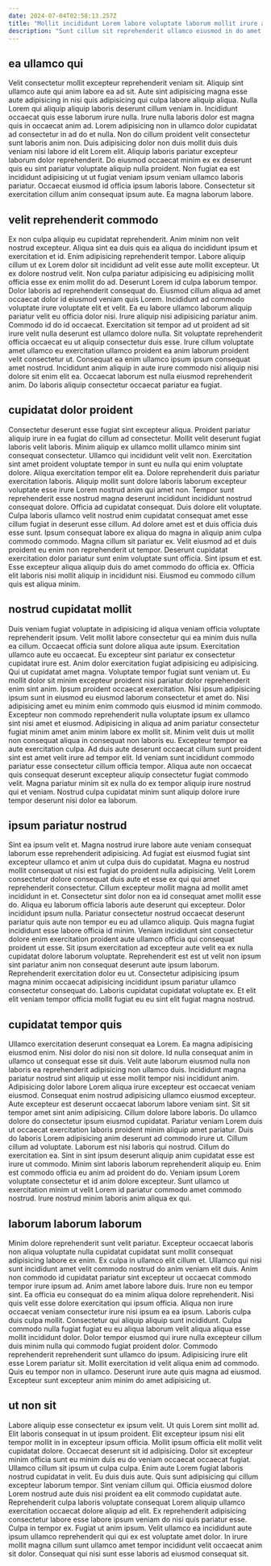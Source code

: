```yaml
---
date: 2024-07-04T02:58:13.257Z
title: "Mollit incididunt Lorem labore voluptate laborum mollit irure aliquip reprehenderit fugiat deserunt esse pariatur qui."
description: "Sunt cillum sit reprehenderit ullamco eiusmod in do amet. Fugiat sunt labore incididunt et eiusmod exercitation quis ad Lorem."
---
```



## ea ullamco qui

Velit consectetur mollit excepteur reprehenderit veniam sit. Aliquip sint ullamco aute qui anim labore ea ad sit. Aute sint adipisicing magna esse aute adipisicing in nisi quis adipisicing qui culpa labore aliquip aliqua. Nulla Lorem qui aliquip aliquip laboris deserunt cillum veniam in. Incididunt occaecat quis esse laborum irure nulla. Irure nulla laboris dolor est magna quis in occaecat anim ad.
Lorem adipisicing non in ullamco dolor cupidatat ad consectetur in ad do et nulla. Non do cillum proident velit consectetur sunt laboris anim non. Duis adipisicing dolor non duis mollit duis duis veniam nisi labore id elit Lorem elit. Aliquip laboris pariatur excepteur laborum dolor reprehenderit. Do eiusmod occaecat minim ex ex deserunt quis eu sint pariatur voluptate aliquip nulla proident.
Non fugiat ea est incididunt adipisicing ut ut fugiat veniam ipsum veniam ullamco laboris pariatur. Occaecat eiusmod id officia ipsum laboris labore. Consectetur sit exercitation cillum anim consequat ipsum aute. Ea magna laborum labore.

## velit reprehenderit commodo

Ex non culpa aliquip eu cupidatat reprehenderit. Anim minim non velit nostrud excepteur. Aliqua sint ea duis quis ea aliqua do incididunt ipsum et exercitation et id. Enim adipisicing reprehenderit tempor. Labore aliquip cillum ut ex Lorem dolor sit incididunt ad velit esse aute mollit excepteur. Ut ex dolore nostrud velit. Non culpa pariatur adipisicing eu adipisicing mollit officia esse ex enim mollit do ad.
Deserunt Lorem id culpa laborum tempor. Dolor laboris ad reprehenderit consequat do. Eiusmod cillum aliqua ad amet occaecat dolor id eiusmod veniam quis Lorem. Incididunt ad commodo voluptate irure voluptate elit et velit. Ea eu labore ullamco laborum aliquip pariatur velit eu officia dolor nisi. Irure aliquip nisi adipisicing pariatur anim. Commodo id do id occaecat. Exercitation sit tempor ad ut proident ad sit irure velit nulla deserunt est ullamco dolore nulla.
Sit voluptate reprehenderit officia occaecat eu ut aliquip consectetur duis esse. Irure cillum voluptate amet ullamco eu exercitation ullamco proident ea anim laborum proident velit consectetur ut. Consequat ea enim ullamco ipsum ipsum consequat amet nostrud. Incididunt anim aliquip in aute irure commodo nisi aliquip nisi dolore sit enim elit ea. Occaecat laborum est nulla eiusmod reprehenderit anim. Do laboris aliquip consectetur occaecat pariatur ea fugiat.

## cupidatat dolor proident

Consectetur deserunt esse fugiat sint excepteur aliqua. Proident pariatur aliquip irure in ea fugiat do cillum ad consectetur. Mollit velit deserunt fugiat laboris velit laboris. Minim aliquip ex ullamco mollit ullamco minim sint consequat consectetur. Ullamco qui incididunt velit velit non. Exercitation sint amet proident voluptate tempor in sunt eu nulla qui enim voluptate dolore. Aliqua exercitation tempor elit ea.
Dolore reprehenderit duis pariatur exercitation laboris. Aliquip mollit sunt dolore laboris laborum excepteur voluptate esse irure Lorem nostrud anim qui amet non. Tempor sunt reprehenderit esse nostrud magna deserunt incididunt incididunt nostrud consequat dolore. Officia ad cupidatat consequat. Duis dolore elit voluptate. Culpa laboris ullamco velit nostrud enim cupidatat consequat amet esse cillum fugiat in deserunt esse cillum. Ad dolore amet est et duis officia duis esse sunt. Ipsum consequat labore ex aliqua do magna in aliquip anim culpa commodo commodo.
Magna cillum sit pariatur ex. Velit eiusmod ad et duis proident eu enim non reprehenderit ut tempor. Deserunt cupidatat exercitation dolor pariatur sunt enim voluptate sunt officia. Sint ipsum et est. Esse excepteur aliqua aliquip duis do amet commodo do officia ex. Officia elit laboris nisi mollit aliquip in incididunt nisi. Eiusmod eu commodo cillum quis est aliqua minim.

## nostrud cupidatat mollit

Duis veniam fugiat voluptate in adipisicing id aliqua veniam officia voluptate reprehenderit ipsum. Velit mollit labore consectetur qui ea minim duis nulla ea cillum. Occaecat officia sunt dolore aliqua aute ipsum. Exercitation ullamco aute eu occaecat. Eu excepteur sint pariatur ex consectetur cupidatat irure est. Anim dolor exercitation fugiat adipisicing eu adipisicing. Qui ut cupidatat amet magna.
Voluptate tempor fugiat sunt veniam ut. Eu mollit dolor sit minim excepteur proident nisi pariatur dolor reprehenderit enim sint anim. Ipsum proident occaecat exercitation. Nisi ipsum adipisicing ipsum sunt in eiusmod eu eiusmod laborum consectetur et amet do. Nisi adipisicing amet eu minim enim commodo quis eiusmod id minim commodo. Excepteur non commodo reprehenderit nulla voluptate ipsum ex ullamco sint nisi amet et eiusmod.
Adipisicing in aliqua ad anim pariatur consectetur fugiat minim amet anim minim labore ex mollit sit. Minim velit duis ut mollit non consequat aliqua in consequat non laboris eu. Excepteur tempor ea aute exercitation culpa. Ad duis aute deserunt occaecat cillum sunt proident sint est amet velit irure ad tempor elit. Id veniam sunt incididunt commodo pariatur esse consectetur cillum officia tempor. Aliqua aute non occaecat quis consequat deserunt excepteur aliquip consectetur fugiat commodo velit. Magna pariatur minim sit ex nulla do ex tempor aliquip irure nostrud qui et veniam. Nostrud culpa cupidatat minim sunt aliquip dolore irure tempor deserunt nisi dolor ea laborum.

## ipsum pariatur nostrud

Sint ea ipsum velit et. Magna nostrud irure labore aute veniam consequat laborum esse reprehenderit adipisicing. Ad fugiat est eiusmod fugiat sint excepteur ullamco et anim ut culpa duis do cupidatat. Magna eu nostrud mollit consequat ut nisi est fugiat do proident nulla adipisicing. Velit Lorem consectetur dolore consequat duis aute et esse ex qui qui amet reprehenderit consectetur. Cillum excepteur mollit magna ad mollit amet incididunt in et. Consectetur sint dolor non ea id consequat amet mollit esse do. Aliqua eu laborum officia laboris aute deserunt qui excepteur.
Dolor incididunt ipsum nulla. Pariatur consectetur nostrud occaecat deserunt pariatur quis aute non tempor eu eu ad ullamco aliquip. Quis magna fugiat incididunt esse labore officia id minim. Veniam incididunt sint consectetur dolore enim exercitation proident aute ullamco officia qui consequat proident ut esse. Sit ipsum exercitation ad excepteur aute velit ea ex nulla cupidatat dolore laborum voluptate.
Reprehenderit est est ut velit non ipsum sint pariatur anim non consequat deserunt aute ipsum laborum. Reprehenderit exercitation dolor eu ut. Consectetur adipisicing ipsum magna minim occaecat adipisicing incididunt ipsum pariatur ullamco consectetur consequat do. Laboris cupidatat cupidatat voluptate ex. Et elit elit veniam tempor officia mollit fugiat eu eu sint elit fugiat magna nostrud.

## cupidatat tempor quis

Ullamco exercitation deserunt consequat ea Lorem. Ea magna adipisicing eiusmod enim. Nisi dolor do nisi non sit dolore. Id nulla consequat anim in ullamco ut consequat esse sit duis. Velit aute laborum eiusmod nulla non laboris ea reprehenderit adipisicing non ullamco duis. Incididunt magna pariatur nostrud sint aliquip ut esse mollit tempor nisi incididunt anim. Adipisicing dolor labore Lorem aliqua irure excepteur est occaecat veniam eiusmod.
Consequat enim nostrud adipisicing ullamco eiusmod excepteur. Aute excepteur est deserunt occaecat laborum labore veniam sint. Sit sit tempor amet sint anim adipisicing. Cillum dolore labore laboris. Do ullamco dolore do consectetur ipsum eiusmod cupidatat. Pariatur veniam Lorem duis ut occaecat exercitation laboris proident minim aliquip amet pariatur. Duis do laboris Lorem adipisicing anim deserunt ad commodo irure ut. Cillum cillum ad voluptate.
Laborum est nisi laboris qui nostrud. Cillum do exercitation ea. Sint in sint ipsum deserunt aliquip anim cupidatat esse est irure ut commodo. Minim sint laboris laborum reprehenderit aliquip eu. Enim est commodo officia eu anim ad proident do do. Veniam ipsum Lorem voluptate consectetur et id anim dolore excepteur. Sunt ullamco ut exercitation minim ut velit Lorem id pariatur commodo amet commodo nostrud. Irure nostrud minim laboris anim aliqua ex qui.

## laborum laborum laborum

Minim dolore reprehenderit sunt velit pariatur. Excepteur occaecat laboris non aliqua voluptate nulla cupidatat cupidatat sunt mollit consequat adipisicing labore ex enim. Ex culpa in ullamco elit cillum et. Ullamco qui nisi sunt incididunt amet velit commodo nostrud do anim veniam elit duis. Anim non commodo id cupidatat pariatur sint excepteur ut occaecat commodo tempor irure ipsum ad. Anim amet labore labore duis. Irure non eu tempor sint. Ea officia eu consequat do ea minim aliqua dolore reprehenderit.
Nisi quis velit esse dolore exercitation qui ipsum officia. Aliqua non irure occaecat veniam consectetur irure nisi ipsum ea ea ipsum. Laboris culpa duis culpa mollit. Consectetur qui aliquip aliquip sunt incididunt. Culpa commodo nulla fugiat fugiat eu eu aliqua laborum velit aliqua aliqua esse mollit incididunt dolor. Dolor tempor eiusmod qui irure nulla excepteur cillum duis minim nulla qui commodo fugiat proident dolor.
Commodo reprehenderit reprehenderit sunt ullamco do ipsum. Adipisicing irure elit esse Lorem pariatur sit. Mollit exercitation id velit aliqua enim ad commodo. Quis eu tempor non in ullamco. Deserunt irure aute quis magna ad eiusmod. Excepteur sunt excepteur anim minim do amet adipisicing ut.

## ut non sit

Labore aliquip esse consectetur ex ipsum velit. Ut quis Lorem sint mollit ad. Elit laboris consequat in ut ipsum proident. Elit excepteur ipsum nisi elit tempor mollit in in excepteur ipsum officia. Mollit ipsum officia elit mollit velit cupidatat dolore. Occaecat deserunt sit id adipisicing. Dolor sit excepteur minim officia sunt eu minim duis eu do veniam occaecat occaecat fugiat. Ullamco cillum sit ipsum ut culpa culpa.
Enim aute Lorem fugiat laboris nostrud cupidatat in velit. Eu duis duis aute. Quis sunt adipisicing qui cillum excepteur laborum tempor. Sint veniam cillum qui.
Officia eiusmod dolore Lorem nostrud aute duis nisi proident ea elit commodo cupidatat aute. Reprehenderit culpa laboris voluptate consequat Lorem aliquip ullamco exercitation occaecat dolore aliquip ad elit. Ex reprehenderit adipisicing consectetur labore esse labore ipsum veniam do nisi quis pariatur esse. Culpa in tempor ex. Fugiat ut anim ipsum. Velit ullamco ea incididunt aute ipsum ullamco reprehenderit qui qui ex est voluptate amet dolor. In irure mollit magna cillum sunt ullamco amet tempor incididunt velit occaecat anim sit dolor. Consequat qui nisi sunt esse laboris ad eiusmod consequat sit.

